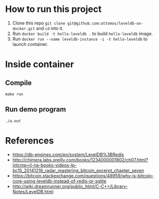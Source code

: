 # How to run this project

1. Clone this repo `git clone git@github.com:attomos/leveldb-on-docker.git` and `cd` into it.
1. Run `docker build -t hello-leveldb .` to build `hello-leveldb` image.
2. Run `docker run --name leveldb-instance -i -t hello-leveldb` to launch container.


# Inside container

## Compile

    make run

## Run demo program


    ./a.out


# References

- https://db-engines.com/en/system/LevelDB%3BRedis
- http://chimera.labs.oreilly.com/books/1234000001802/ch07.html?intcmp=il-na-books-videos-lp-bc15_20141218_radar_mastering_bitcoin_excerpt_chapter_seven
- https://bitcoin.stackexchange.com/questions/48959/why-is-bitcoin-core-using-leveldb-instead-of-redis-or-sqlite
- http://wiki.dreamrunner.org/public_html/C-C++/Library-Notes/LevelDB.html
